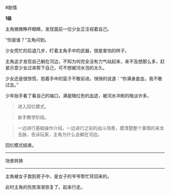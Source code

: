 #剧情


**1级**

主角微微睁开眼睛，发现面前一位少女正注视着自己。

“你是谁？”主角问到。

少女慌忙的后退几步，盯着主角手中的武器，很是害怕的样子。

主角这才发现自己躺在河边，不知为何完全没有力气站起来，来不及想那么多，赶紧示意少女过来帮下自己，可不想被河水泡的太久。

少女还是很惊慌，抱着手中的篮子不敢前进。悄悄的说道：“你满身是血，我不敢过去。”

少年抬手看了看自己的袖口，满是暗红色的血迹，被河水冲刷的暗淡许多。

>进入回忆模式。

>新手教学阶段。

>一边进行基础操作介绍，一边进行之前的战斗场景，摸清楚整个事情的来龙去脉，告诉玩家，主角为什么会躺在河边。

回忆模式结束。

-----

场景转换

-----

主角被女子救到房子中，是女子的爷爷帮忙背回来的。

此时主角的伤势渐渐恢复了。起来行走。


